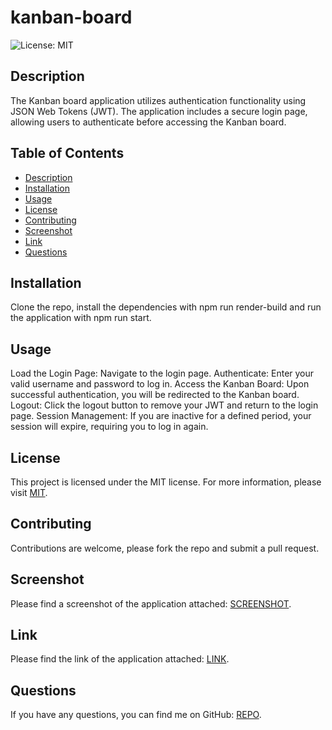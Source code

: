 # kanban-board

![License: MIT](https://img.shields.io/badge/License-MIT-yellow.svg)

## Description
The Kanban board application utilizes authentication functionality using JSON Web Tokens (JWT). The application includes a secure login page, allowing users to authenticate before accessing the Kanban board.

## Table of Contents
- [Description](#description)
- [Installation](#installation)
- [Usage](#usage)
- [License](#license)
- [Contributing](#contributing)
- [Screenshot](#screenshot)
- [Link](#link)
- [Questions](#questions)

## Installation
Clone the repo, install the dependencies with npm run render-build and run the application with npm run start.

## Usage
Load the Login Page: Navigate to the login page.
Authenticate: Enter your valid username and password to log in.
Access the Kanban Board: Upon successful authentication, you will be redirected to the Kanban board.
Logout: Click the logout button to remove your JWT and return to the login page.
Session Management: If you are inactive for a defined period, your session will expire, requiring you to log in again.

## License
This project is licensed under the MIT license. For more information, please visit [MIT](https://opensource.org/licenses/MIT).


## Contributing
Contributions are welcome, please fork the repo and submit a pull request.

## Screenshot
Please find a screenshot of the application attached: [SCREENSHOT](https://drive.google.com/file/d/1dVRb-S1zokSQw4mTmhoMZL_KhL6EKe-8/view?usp=sharing).

## Link
Please find the link of the application attached: [LINK](https://kanban-board-kikc.onrender.com/).

## Questions
If you have any questions, you can find me on GitHub: [REPO](https://github.com/Sabrina-Sawyer/kanban-board).
